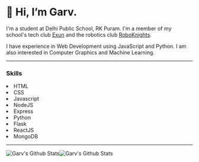# 👋 Hi, I’m Garv.


I'm a student at Delhi Public School, RK Puram. I'm a member of my school's tech club [Exun](https://exunclan.com/) and the robotics club [RoboKnights](https://roboknights.in).

I have experience in Web Development using JavaScript and Python. I am also interested in Computer Graphics and Machine Learning.

---
### Skills
<ul></ul>
<li>HTML</li>
<li>CSS</li>
<li>Javascript</li>
<li>NodeJS</li>
<li>Express</li>
<li>Python</li>
<li>Flask</li>
<li>ReactJS</li>
<li>MongoDB</li>

---
<img  align="center" src="https://github-readme-stats.vercel.app/api?username=GarvJain03&&show_icons=true&count_private=true&hide_border=true&hide_title=true&theme=dracula" alt="Garv's Github Stats"><img align="center" src="https://github-readme-stats.vercel.app/api/top-langs/?username=GarvJain03&layout=compact&hide_border=true&theme=dracula" alt="Garv's Github Stats">
